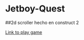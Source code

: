 # Jetboy-Quest

##2d scroller hecho en construct 2 

[Link to play game](https://www.scirra.com/arcade/other-games/jetboy-quest-14157
 "Scirra Arcade")
